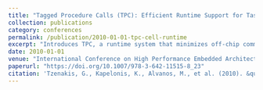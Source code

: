 ```yaml
---
title: "Tagged Procedure Calls (TPC): Efficient Runtime Support for Task-Based Parallelism on the Cell Processor"
collection: publications
category: conferences
permalink: /publication/2010-01-01-tpc-cell-runtime
excerpt: "Introduces TPC, a runtime system that minimizes off-chip communication for efficient task initiation on the Cell architecture."
date: 2010-01-01
venue: "International Conference on High Performance Embedded Architectures and Compilers (HiPEAC)"
paperurl: "https://doi.org/10.1007/978-3-642-11515-8_23"
citation: 'Tzenakis, G., Kapelonis, K., Alvanos, M., et al. (2010). &quot;TPC: Efficient Runtime for Task-Based Parallelism on the Cell.&quot; In <i>HiPEAC</i>, 307–321. https://doi.org/10.1007/978-3-642-11515-8_23'
---
```


